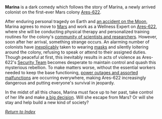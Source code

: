 
**Marina** is a dark comedy which follows the story of Marina, a newly arrived colonist on the first-ever Mars colony [Ares-622](Ares-622.md). 

After enduring personal tragedy on Earth and [an accident on the Moon](Luna.md), Marina agrees to move to [Mars](Mars.md) and work as a Wellness Expert on [Ares-622](Ares-622.md), where she will be conducting physical therapy and personalized training routines for the colony's [community of scientists and researchers](Departments.md). However, soon after her arrival, something strange occurs. An alarming number of colonists have [inexplicably](LogosPathogenesis.md) taken to wearing [masks](Domino.md) and silently loitering around the colony, refusing to speak or attend to their assigned duties. Though peaceful at first, this inevitably results in acts of violence as Ares-622's [Security Team](SecurityDept.md) becomes desperate to maintain control and quash this mysterious rebellion. To make matters worse, without the essential workers needed to keep the base functioning, [power outages and assorted malfunctions](Chaos.md) are occurring everywhere, making Ares-622 increasingly dangerous and putting everyone's survival in jeopardy.

In the midst of all this chaos, Marina must face up to her past, take control of her life and make [a big decision](Endings.md). Will she escape from Mars? Or will she stay and help build a new kind of society? 



*[Return to Index](index.md)*
